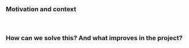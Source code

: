 <!--- Please, select the correct label for this issue type (bug, feature request, and others...) -->

### Motivation and context

<!--- Why is this change required? What problem does it solve? -->

<br />

### How can we solve this? And what improves in the project?

<!--- Please describe in detail how these changes improve the project -->
<!--- Include ideas, observations, anything you think is valid -->
